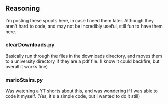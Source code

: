 ## Reasoning

I'm posting these spripts here, in case I need them later. Although they aren't hard to code, and may not be incredibly useful, still fun to have them here.

### clearDownloads.py

Basically run through the files in the downloads directory, and moves them to a university directory if they are a pdf file. (I know it could backfire, but overall it works fine)

### marioStairs.py

Was watching a YT shorts about this, and was wondering if I was able to code it myself. (Yes, it's a simple code, but I wanted to do it still)
